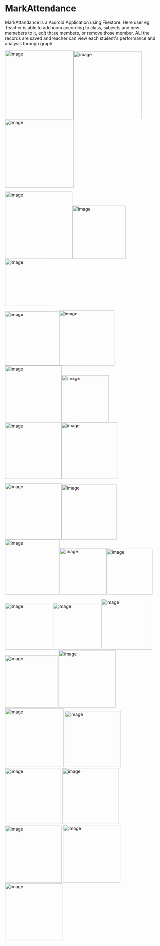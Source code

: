 # MarkAttendance
MarkAttandance is a Android Application using Firestore.
Here user eg. Teacher is able to add room according to class, subjects and new memebers to it, edit those members, or remove those member.
ALl the records are saved and teacher can view each student's performance and analysis through graph.

<img width="221" alt="image" src="https://user-images.githubusercontent.com/43948594/228921302-dcd06715-856b-4f6e-a70d-9231916c5877.png"><img width="219" alt="image" src="https://user-images.githubusercontent.com/43948594/228921526-b39b20ac-bec7-4331-b848-b854bc2c931a.png"><img width="221" alt="image" src="https://user-images.githubusercontent.com/43948594/228921664-1a2213fa-c7c5-4ba9-b27c-f2e3c6986053.png">

<img width="217" alt="image" src="https://user-images.githubusercontent.com/43948594/228921765-a433f39e-2c4d-4266-9e52-64ea0ec179da.png"><img width="172" alt="image" src="https://user-images.githubusercontent.com/43948594/228921994-f7addea4-413a-448e-ae42-98d6be04412d.png"><img width="151" alt="image" src="https://user-images.githubusercontent.com/43948594/228922145-1fad321f-1615-4309-a423-2039a655fdb7.png">

<img width="175" alt="image" src="https://user-images.githubusercontent.com/43948594/228922241-9b45bc84-f7af-4b5a-845e-a870e48506c7.png"><img width="178" alt="image" src="https://user-images.githubusercontent.com/43948594/228922303-6adacacd-1dc0-4d52-8fe1-11d535b28ca1.png"><img width="183" alt="image" src="https://user-images.githubusercontent.com/43948594/228922408-8037eb1a-f6bb-4574-a0bd-31c64b329b5f.png"><img width="152" alt="image" src="https://user-images.githubusercontent.com/43948594/228922657-87e60b0f-3372-4a2b-be07-a43d081305e4.png"><img width="182" alt="image" src="https://user-images.githubusercontent.com/43948594/228922756-fdbb4436-8df0-4166-a59f-3bc9cbe48bb1.png"><img width="183" alt="image" src="https://user-images.githubusercontent.com/43948594/228922835-0566d66b-9eab-4fa8-942f-9418b26b0c10.png">

<img width="182" alt="image" src="https://user-images.githubusercontent.com/43948594/228923568-980d126e-23fe-4c0a-8660-a11648fad8a6.png"><img width="178" alt="image" src="https://user-images.githubusercontent.com/43948594/228922916-7db162eb-c408-4cb1-a1a7-6f77acc98da0.png"><img width="177" alt="image" src="https://user-images.githubusercontent.com/43948594/228922974-d4b445bc-c213-47d4-9d31-5e087aa11192.png"><img width="150" alt="image" src="https://user-images.githubusercontent.com/43948594/228923226-be4da881-6d56-4288-9ebe-140712ba22b9.png"><img width="148" alt="image" src="https://user-images.githubusercontent.com/43948594/228923300-2e033dca-dbac-4154-b4df-760b3bdd245a.png">

<img width="151" alt="image" src="https://user-images.githubusercontent.com/43948594/228923694-00cb792d-ae8f-4865-a955-7dfab2b02f09.png">
<img width="151" alt="image" src="https://user-images.githubusercontent.com/43948594/228923838-179c4429-65c8-4d2d-950f-8abe1831589a.png">
<img width="164" alt="image" src="https://user-images.githubusercontent.com/43948594/228923887-4b438013-74d9-4242-9d60-23167984eb2b.png">
<img width="169" alt="image" src="https://user-images.githubusercontent.com/43948594/228924152-fae48226-b56f-48dd-8a9f-edb386293280.png">
<img width="184" alt="image" src="https://user-images.githubusercontent.com/43948594/228924202-91e17ced-5616-49bd-aa49-d9e19c81331c.png">
<img width="189" alt="image" src="https://user-images.githubusercontent.com/43948594/228924250-28f955c0-3843-4d28-bb64-229aac701462.png">
<img width="181" alt="image" src="https://user-images.githubusercontent.com/43948594/228924334-50053aef-f5a3-43b6-863e-322b87501a23.png">
<img width="181" alt="image" src="https://user-images.githubusercontent.com/43948594/228924426-66d69081-d0a0-4d6c-8719-7e6074d459e4.png">
<img width="181" alt="image" src="https://user-images.githubusercontent.com/43948594/228924529-017e6b26-8a72-4d39-8fdb-5cff67ae444d.png">
<img width="183" alt="image" src="https://user-images.githubusercontent.com/43948594/228924611-87cf55ad-16a4-4efc-8e8f-83a107a5b404.png">
<img width="185" alt="image" src="https://user-images.githubusercontent.com/43948594/228924704-33b01100-5f1b-471a-83b2-2d28ae268b8d.png">
<img width="185" alt="image" src="https://user-images.githubusercontent.com/43948594/228924759-7bc281bd-7a73-474a-b26b-ff946e4d414f.png">
